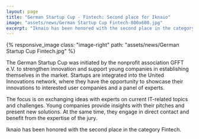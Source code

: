```yaml
---
layout: page
title: "German Startup Cup - Fintech: Second place for Iknaio"
image: "assets/news/German Startup Cup Fintech-800x600.jpg"
excerpt: "Iknaio has been honored with the second place in the category Fintech at the German Startup Cup"
---
```

{% responsive_image class: "image-right" path: "assets/news/German Startup Cup Fintech.jpg" %}

The German Startup Cup was initiated by the nonprofit association GFFT e.V. to strengthen innovation and support young companies in establishing themselves in the market. Startups are integrated into the United Innovations network, where they have the opportunity to showcase their innovations to interested user companies and a panel of experts.

The focus is on exchanging ideas with experts on current IT-related topics and challenges. Young companies provide insights with their pitches and present new solutions. At the same time, they engage in direct contact and benefit from the expertise of the jury.

Iknaio has been honored with the second place in the category Fintech.
